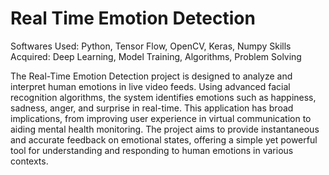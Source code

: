 # Real Time Emotion Detection

Softwares Used: Python, Tensor Flow, OpenCV, Keras, Numpy
Skills Acquired: Deep Learning, Model Training, Algorithms, Problem Solving

The Real-Time Emotion Detection project is designed to analyze and interpret human emotions in live video feeds. Using advanced facial recognition algorithms, the system identifies emotions such as happiness, sadness, anger, and surprise in real-time. This application has broad implications, from improving user experience in virtual communication to aiding mental health monitoring. The project aims to provide instantaneous and accurate feedback on emotional states, offering a simple yet powerful tool for understanding and responding to human emotions in various contexts.
